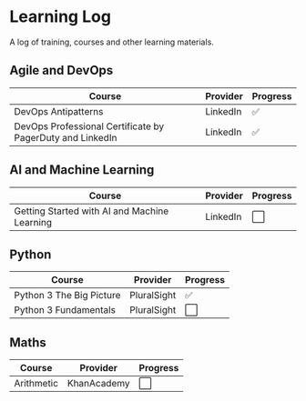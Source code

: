 # Learning Log
A log of training, courses and other learning materials.

## Agile and DevOps
| Course | Provider | Progress |
| ----- | ----- | ----- |
| DevOps Antipatterns | LinkedIn | ✅ |
| DevOps Professional Certificate by PagerDuty and LinkedIn | LinkedIn | ✅ |

## AI and Machine Learning
| Course | Provider | Progress |
| ----- | ----- | ----- |
| Getting Started with AI and Machine Learning | LinkedIn | ⬜ |

## Python 
| Course | Provider | Progress |
| ----- | ----- | ----- |
| Python 3 The Big Picture  | PluralSight | ✅ |
| Python 3 Fundamentals  | PluralSight | ⬜ |

## Maths ##
| Course | Provider | Progress |
| ----- | ----- | ----- |
| Arithmetic | KhanAcademy | ⬜ |
